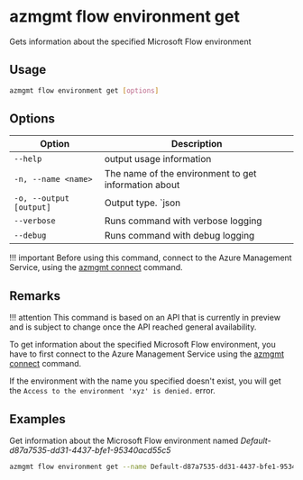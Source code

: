# azmgmt flow environment get

Gets information about the specified Microsoft Flow environment

## Usage

```sh
azmgmt flow environment get [options]
```

## Options

Option|Description
------|-----------
`--help`|output usage information
`-n, --name <name>`|The name of the environment to get information about
`-o, --output [output]`|Output type. `json|text`. Default `text`
`--verbose`|Runs command with verbose logging
`--debug`|Runs command with debug logging

!!! important
    Before using this command, connect to the Azure Management Service, using the [azmgmt connect](../connect.md) command.

## Remarks

!!! attention
    This command is based on an API that is currently in preview and is subject to change once the API reached general availability.

To get information about the specified Microsoft Flow environment, you have to first connect to the Azure Management Service using the [azmgmt connect](../connect.md) command.

If the environment with the name you specified doesn't exist, you will get the `Access to the environment 'xyz' is denied.` error.

## Examples

Get information about the Microsoft Flow environment named _Default-d87a7535-dd31-4437-bfe1-95340acd55c5_

```sh
azmgmt flow environment get --name Default-d87a7535-dd31-4437-bfe1-95340acd55c5
```